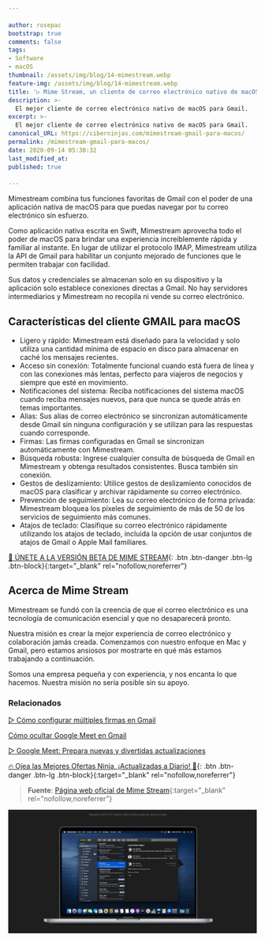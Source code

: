 ```yaml
---

author: rosepac
bootstrap: true
comments: false
tags:
- Software
- macOS
thumbnail: /assets/img/blog/14-mimestream.webp
feature-img: /assets/img/blog/14-mimestream.webp
title: '▷ Mime Stream, un cliente de correo electrónico nativo de macOS para Gmail'
description: >-
  El mejor cliente de correo electrónico nativo de macOS para Gmail.
excerpt: >-
  El mejor cliente de correo electrónico nativo de macOS para Gmail.
canonical_URL: https://ciberninjas.com/mimestream-gmail-para-macos/
permalink: /mimestream-gmail-para-macos/
date: 2020-09-14 05:38:32
last_modified_at: 
published: true

---
```


Mimestream combina tus funciones favoritas de Gmail con el poder de una aplicación nativa de macOS para que puedas navegar por tu correo electrónico sin esfuerzo.

Como aplicación nativa escrita en Swift, Mimestream aprovecha todo el poder de macOS para brindar una experiencia increíblemente rápida y familiar al instante. En lugar de utilizar el protocolo IMAP, Mimestream utiliza la API de Gmail para habilitar un conjunto mejorado de funciones que le permiten trabajar con facilidad.

Sus datos y credenciales se almacenan solo en su dispositivo y la aplicación solo establece conexiones directas a Gmail. No hay servidores intermediarios y Mimestream no recopila ni vende su correo electrónico.

## **Características del cliente GMAIL para macOS**

- Ligero y rápido: Mimestream está diseñado para la velocidad y solo utiliza una cantidad mínima de espacio en disco para almacenar en caché los mensajes recientes.
- Acceso sin conexión: Totalmente funcional cuando está fuera de línea y con las conexiones más lentas, perfecto para viajeros de negocios y siempre que esté en movimiento.
- Notificaciones del sistema: Reciba notificaciones del sistema macOS cuando reciba mensajes nuevos, para que nunca se quede atrás en temas importantes.
- Alias: Sus alias de correo electrónico se sincronizan automáticamente desde Gmail sin ninguna configuración y se utilizan para las respuestas cuando corresponde.
- Firmas: Las firmas configuradas en Gmail se sincronizan automáticamente con Mimestream.
- Búsqueda robusta: Ingrese cualquier consulta de búsqueda de Gmail en Mimestream y obtenga resultados consistentes. Busca también sin conexión.
- Gestos de deslizamiento: Utilice gestos de deslizamiento conocidos de macOS para clasificar y archivar rápidamente su correo electrónico.
- Prevención de seguimiento: Lea su correo electrónico de forma privada: Mimestream bloquea los píxeles de seguimiento de más de 50 de los servicios de seguimiento más comunes.
- Atajos de teclado: Clasifique su correo electrónico rápidamente utilizando los atajos de teclado, incluida la opción de usar conjuntos de atajos de Gmail o Apple Mail familiares.

[💌 ÚNETE A LA VERSIÓN BETA DE MIME STREAM](https://mimestream.com/ "Únete a la versión Beta de Mime Stream"){: .btn .btn-danger .btn-lg .btn-block}{:target="_blank" rel="nofollow,noreferrer"}

## **Acerca de Mime Stream**

Mimestream se fundó con la creencia de que el correo electrónico es una tecnología de comunicación esencial y que no desaparecerá pronto.

Nuestra misión es crear la mejor experiencia de correo electrónico y colaboración jamás creada. Comenzamos con nuestro enfoque en Mac y Gmail, pero estamos ansiosos por mostrarte en qué más estamos trabajando a continuación.

Somos una empresa pequeña y con experiencia, y nos encanta lo que hacemos. Nuestra misión no sería posible sin su apoyo.

### **Relacionados** <!-- omit in toc -->

[▷ Cómo configurar múltiples firmas en Gmail](https://ciberninjas.com/configurar-firmas-gmail/ "Cómo configurar múltiples firmas en Gmail")

[Cómo ocultar Google Meet en Gmail](https://ciberninjas.com/ocultar-google-meet/ "Cómo ocultar Google Meet en Gmail")

[▷ Google Meet: Prepara nuevas y divertidas actualizaciones](https://ciberninjas.com/cambios-google-meet/ "▷ Google Meet: Prepara nuevas y divertidas actualizaciones")

[🔥 Ojea las Mejores Ofertas Ninja, ¡Actualizadas a Diario! 🎁](https://www.amazon.es/shop/cibercursos){: .btn .btn-danger .btn-lg .btn-block}{:target="_blank" rel="nofollow,noreferrer"}

> **Fuente**: [Página web oficial de Mime Stream](https://mimestream.com/ "Página web oficial de Mime Stream"){:target="_blank" rel="nofollow,noreferrer"}

![Mime Stream, un cliente de correo electrónico nativo de macOS para Gmail](/assets/img/blog/14-mimestream.webp "Mime Stream, un cliente de correo electrónico nativo de macOS para Gmail")